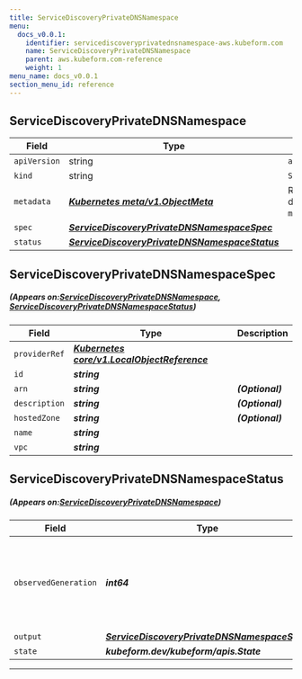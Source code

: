 ```yaml
---
title: ServiceDiscoveryPrivateDNSNamespace
menu:
  docs_v0.0.1:
    identifier: servicediscoveryprivatednsnamespace-aws.kubeform.com
    name: ServiceDiscoveryPrivateDNSNamespace
    parent: aws.kubeform.com-reference
    weight: 1
menu_name: docs_v0.0.1
section_menu_id: reference
---
```


## ServiceDiscoveryPrivateDNSNamespace
| Field | Type | Description |
| ------ | ----- | ----------- |
| `apiVersion` | string | `aws.kubeform.com/v1alpha1` |
|    `kind` | string | `ServiceDiscoveryPrivateDNSNamespace` |
| `metadata` | ***[Kubernetes meta/v1.ObjectMeta](https://kubernetes.io/docs/reference/generated/kubernetes-api/v1.13/#objectmeta-v1-meta)***|Refer to the Kubernetes API documentation for the fields of the `metadata` field.|
| `spec` | ***[ServiceDiscoveryPrivateDNSNamespaceSpec](#ServiceDiscoveryPrivateDNSNamespaceSpec)***||
| `status` | ***[ServiceDiscoveryPrivateDNSNamespaceStatus](#ServiceDiscoveryPrivateDNSNamespaceStatus)***||
## ServiceDiscoveryPrivateDNSNamespaceSpec
##### (Appears on:[ServiceDiscoveryPrivateDNSNamespace](#ServiceDiscoveryPrivateDNSNamespace), [ServiceDiscoveryPrivateDNSNamespaceStatus](#ServiceDiscoveryPrivateDNSNamespaceStatus))
| Field | Type | Description |
| ------ | ----- | ----------- |
| `providerRef` | ***[Kubernetes core/v1.LocalObjectReference](https://kubernetes.io/docs/reference/generated/kubernetes-api/v1.13/#localobjectreference-v1-core)***||
| `id` | ***string***||
| `arn` | ***string***| ***(Optional)*** |
| `description` | ***string***| ***(Optional)*** |
| `hostedZone` | ***string***| ***(Optional)*** |
| `name` | ***string***||
| `vpc` | ***string***||
## ServiceDiscoveryPrivateDNSNamespaceStatus
##### (Appears on:[ServiceDiscoveryPrivateDNSNamespace](#ServiceDiscoveryPrivateDNSNamespace))
| Field | Type | Description |
| ------ | ----- | ----------- |
| `observedGeneration` | ***int64***| ***(Optional)*** Resource generation, which is updated on mutation by the API Server.|
| `output` | ***[ServiceDiscoveryPrivateDNSNamespaceSpec](#ServiceDiscoveryPrivateDNSNamespaceSpec)***| ***(Optional)*** |
| `state` | ***kubeform.dev/kubeform/apis.State***| ***(Optional)*** |
---
